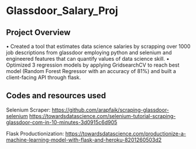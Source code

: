 # Glassdoor_Salary_Proj
## Project Overview
•	Created a tool that estimates data science salaries by scrapping over 1000 job descriptions from glassdoor employing python and selenium and engineered features that can quantify values of data science skill.
•	Optimized 3 regression models by applying GridsearchCV to reach best model (Random Forest Regressor with an accuracy of 81%) and built a client-facing API through flask.


## Codes and resources used
Selenium Scraper: https://github.com/arapfaik/scraping-glassdoor-selenium
https://towardsdatascience.com/selenium-tutorial-scraping-glassdoor-com-in-10-minutes-3d0915c6d905

Flask Productionization: https://towardsdatascience.com/productionize-a-machine-learning-model-with-flask-and-heroku-8201260503d2
